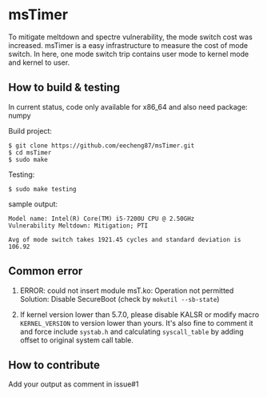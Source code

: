 # msTimer
To mitigate meltdown and spectre vulnerability, the mode switch cost was increased. msTimer is a easy infrastructure to measure the cost of mode switch. In here, one mode switch trip contains user mode to kernel mode and kernel to user.

## How to build & testing
In current status, code only available for x86_64 and also need package: numpy

Build project:
```
$ git clone https://github.com/eecheng87/msTimer.git
$ cd msTimer
$ sudo make
```
Testing:
```
$ sudo make testing
```
sample output:
```
Model name: Intel(R) Core(TM) i5-7200U CPU @ 2.50GHz
Vulnerability Meltdown: Mitigation; PTI

Avg of mode switch takes 1921.45 cycles and standard deviation is 106.92
```

## Common error
1. ERROR: could not insert module msT.ko: Operation not permitted
Solution: Disable SecureBoot (check by `mokutil --sb-state`)

2. If kernel version lower than 5.7.0, please disable KALSR or modify macro `KERNEL_VERSION` to version lower than yours. It's also fine to comment it and force include `systab.h` and calculating `syscall_table`  by adding offset to original system call table.


## How to contribute
Add your output as comment in issue#1